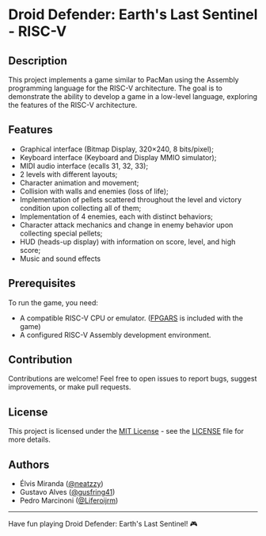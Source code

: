 # Droid Defender: Earth's Last Sentinel - RISC-V

## Description
This project implements a game similar to PacMan using the Assembly programming language for the RISC-V architecture. The goal is to demonstrate the ability to develop a game in a low-level language, exploring the features of the RISC-V architecture.

## Features
- Graphical interface (Bitmap Display, 320×240, 8 bits/pixel);
- Keyboard interface (Keyboard and Display MMIO simulator);
- MIDI audio interface (ecalls 31, 32, 33);
- 2 levels with different layouts;
- Character animation and movement;
- Collision with walls and enemies (loss of life);
- Implementation of pellets scattered throughout the level and victory condition upon collecting all of them;
- Implementation of 4 enemies, each with distinct behaviors;
- Character attack mechanics and change in enemy behavior upon collecting special pellets;
- HUD (heads-up display) with information on score, level, and high score;
- Music and sound effects

## Prerequisites
To run the game, you need:
- A compatible RISC-V CPU or emulator. ([FPGARS](https://leoriether.github.io/FPGRARS/) is included with the game)
- A configured RISC-V Assembly development environment.

## Contribution
Contributions are welcome! Feel free to open issues to report bugs, suggest improvements, or make pull requests.

## License
This project is licensed under the [MIT License](https://opensource.org/licenses/MIT) - see the [LICENSE](LICENSE) file for more details.

## Authors
- Élvis Miranda ([@neatzzy](https://github.com/neatzzy))
- Gustavo Alves ([@gusfring41](https://github.com/gusfring41))
- Pedro Marcinoni ([@Liferoijrm](https://github.com/Liferoijrm))

---

Have fun playing Droid Defender: Earth's Last Sentinel! 🎮
